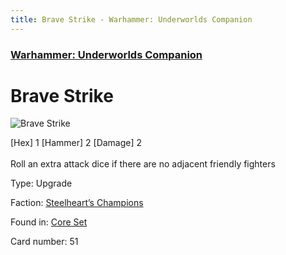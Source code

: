 ```yaml
---
title: Brave Strike - Warhammer: Underworlds Companion
---
```


### [Warhammer: Underworlds Companion](https://guidokessels.github.io/wh-underworlds)

  

# Brave Strike

![Brave Strike](https://warhammerunderworlds.com/wp-content/uploads/sites/6/2017/12/051_ENG-Brave-Strike.png)

<div class="whu-weapon">[Hex] 1 [Hammer] 2 [Damage] 2</div><br /> Roll an extra attack dice if there are no adjacent friendly fighters

Type: Upgrade

Faction: [Steelheart’s Champions](https://guidokessels.github.io/wh-underworlds/factions/steelhearts-champions)

Found in: [Core Set](https://guidokessels.github.io/wh-underworlds/locations/core-set)

Card number: 51
